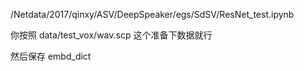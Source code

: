 /Netdata/2017/qinxy/ASV/DeepSpeaker/egs/SdSV/ResNet_test.ipynb

你按照 data/test_vox/wav.scp 这个准备下数据就行

然后保存 embd_dict